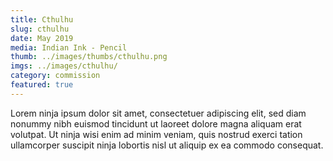 ```yaml
---
title: Cthulhu
slug: cthulhu
date: May 2019
media: Indian Ink - Pencil
thumb: ../images/thumbs/cthulhu.png
imgs: ../images/cthulhu/
category: commission
featured: true
---
```


Lorem ninja ipsum dolor sit amet, consectetuer adipiscing elit, sed diam nonummy nibh euismod tincidunt ut laoreet dolore magna aliquam erat volutpat. Ut ninja wisi enim ad minim veniam, quis nostrud exerci tation ullamcorper suscipit ninja lobortis nisl ut aliquip ex ea commodo consequat.